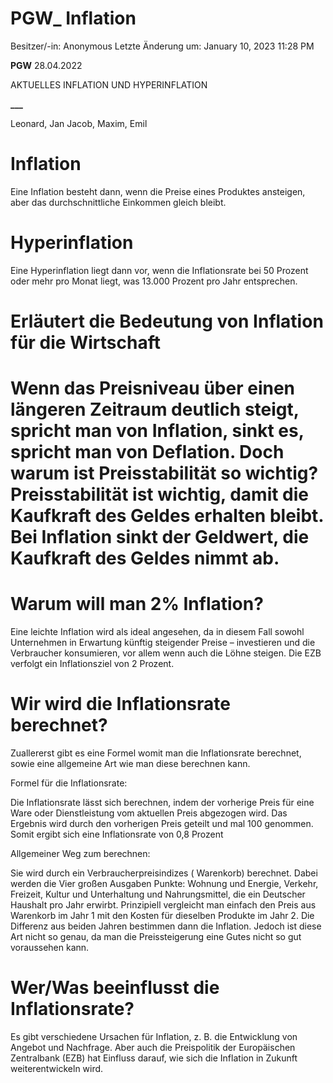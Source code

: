 # PGW_ Inflation

Besitzer/-in: Anonymous
Letzte Änderung um: January 10, 2023 11:28 PM

**PGW** 28.04.2022

AKTUELLES
INFLATION UND HYPERINFLATION

**___**

Leonard, Jan Jacob, Maxim, Emil

# 

# Inflation

Eine Inflation besteht dann, wenn die Preise eines Produktes ansteigen, aber das durchschnittliche Einkommen gleich bleibt.

# Hyperinflation

Eine Hyperinflation liegt dann vor, wenn die Inflationsrate bei 50 Prozent oder mehr pro Monat liegt, was 13.000 Prozent pro Jahr entsprechen.

# Erläutert die Bedeutung von Inflation für die Wirtschaft

# Wenn das Preisniveau über einen längeren Zeitraum deutlich steigt, spricht man von Inflation, sinkt es, spricht man von Deflation. Doch warum ist Preisstabilität so wichtig? Preisstabilität ist wichtig, damit die Kaufkraft des Geldes erhalten bleibt. Bei Inflation sinkt der Geldwert, die Kaufkraft des Geldes nimmt ab.

# Warum will man 2% Inflation?

Eine leichte Inflation wird als ideal angesehen, da in diesem Fall sowohl Unternehmen in Erwartung künftig steigender Preise – investieren und die Verbraucher konsumieren, vor allem wenn auch die Löhne steigen. Die EZB verfolgt ein Inflationsziel von 2 Prozent.

# 

# Wir wird die Inflationsrate berechnet?

Zuallererst gibt es eine Formel womit man die Inflationsrate berechnet, sowie eine allgemeine Art wie man diese berechnen kann.

Formel für die Inflationsrate:

Die Inflationsrate lässt sich berechnen, indem der vorherige Preis für eine Ware oder Dienstleistung vom aktuellen Preis abgezogen wird. Das Ergebnis wird durch den vorherigen Preis geteilt und mal 100 genommen. Somit ergibt sich eine Inflationsrate von 0,8 Prozent

Allgemeiner Weg zum berechnen:

Sie wird durch ein Verbraucherpreisindizes ( Warenkorb) berechnet. Dabei werden die Vier großen Ausgaben Punkte: Wohnung und Energie, Verkehr, Freizeit, Kultur und Unterhaltung und Nahrungsmittel, die ein Deutscher Haushalt pro Jahr erwirbt. Prinzipiell vergleicht man einfach den Preis aus Warenkorb im Jahr 1 mit den Kosten für dieselben Produkte im Jahr 2. Die Differenz aus beiden Jahren bestimmen dann die Inflation. Jedoch ist diese Art nicht so genau, da man die Preissteigerung eine Gutes nicht so gut voraussehen kann.

# Wer/Was beeinflusst die Inflationsrate?

Es gibt verschiedene Ursachen für Inflation, z. B. die Entwicklung von Angebot und Nachfrage. Aber auch die Preispolitik der Europäischen Zentralbank (EZB) hat Einfluss darauf, wie sich die Inflation in Zukunft weiterentwickeln wird.